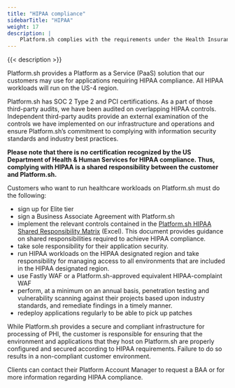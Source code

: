 ```yaml
---
title: "HIPAA compliance"
sidebarTitle: "HIPAA"
weight: 17
description: |
    Platform.sh complies with the requirements under the Health Insurance Portability and Accountability Act of 1996 (HIPAA).
---
```


{{< description >}}

Platform.sh provides a Platform as a Service (PaaS) solution that our customers may use for applications requiring HIPAA compliance. All HIPAA workloads will run on the US-4 region.

Platform.sh has SOC 2 Type 2 and PCI certifications. As a part of those third-party audits, we have been audited on overlapping HIPAA controls. Independent third-party audits provide an external examination of the controls we have implemented on our infrastructure and operations and ensure Platform.sh’s commitment to complying with information security standards and industry best practices.

**Please note that there is no certification recognized by the US Department of Health & Human Services for HIPAA compliance. Thus, complying with HIPAA is a shared responsibility between the customer and Platform.sh.**

Customers who want to run healthcare workloads on Platform.sh must do the following:
* sign up for Elite tier
* sign a Business Associate Agreement with Platform.sh
* implement the relevant controls contained in the [Platform.sh HIPAA Shared Responsibility Matrix](https://docs.google.com/spreadsheets/d/1Wsve74Bn8ljfE2vJbN1g8vZA4Jd5_lokmZxgUPcJ98k/edit?usp=sharing) (Excel). This document provides guidance on shared responsibilities required to achieve HIPAA compliance. 
* take sole responsibility for their application security. 
* run HIPAA workloads on the HIPAA designated region and take responsibility for managing access to all environments that are included in the HIPAA designated region.
* use Fastly WAF or a Platform.sh-approved equivalent HIPAA-complaint WAF
* perform, at a minimum on an annual basis, penetration testing and vulnerability scanning against their projects based upon industry standards, and remediate findings in a timely manner.
* redeploy applications regularly to be able to pick up patches

While Platform.sh provides a secure and compliant infrastructure for processing of PHI, the customer is responsible for ensuring that the environment and applications that they host on Platform.sh are properly configured and secured according to HIPAA requirements. Failure to do so results in a non-compliant customer environment.

Clients can contact their Platform Account Manager to request a BAA or for more information regarding HIPAA compliance.
